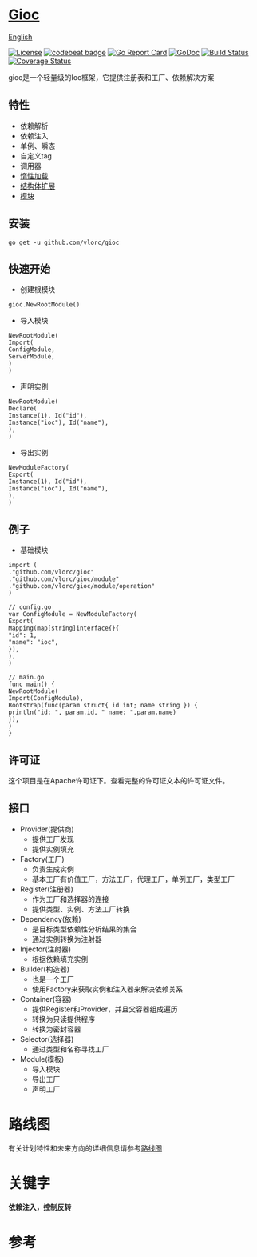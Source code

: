 # [Gioc](https://github.com/vlorc/gioc)

[English](https://github.com/vlorc/gioc/blob/master/README.md)

[![License](https://img.shields.io/:license-apache-blue.svg)](https://opensource.org/licenses/Apache-2.0)
[![codebeat badge](https://codebeat.co/badges/c41b426c-4121-4dc8-99c2-f1b60574be64)](https://codebeat.co/projects/github-com-vlorc-gioc-master)
[![Go Report Card](https://goreportcard.com/badge/github.com/vlorc/gioc)](https://goreportcard.com/report/github.com/vlorc/gioc)
[![GoDoc](https://godoc.org/github.com/vlorc/gioc?status.svg)](https://godoc.org/github.com/vlorc/gioc)
[![Build Status](https://travis-ci.org/vlorc/gioc.svg?branch=master)](https://travis-ci.org/vlorc/gioc?branch=master)
[![Coverage Status](https://coveralls.io/repos/github/vlorc/gioc/badge.svg?branch=master)](https://coveralls.io/github/vlorc/gioc?branch=master)

gioc是一个轻量级的Ioc框架，它提供注册表和工厂、依赖解决方案

## 特性

* 依赖解析
* 依赖注入
* 单例、瞬态
* 自定义tag
* 调用器
* [惰性加载](https://github.com/vlorc/gioc/blob/master/examples/lazy/main.go)
* [结构体扩展](https://github.com/vlorc/gioc/blob/master/examples/depend/main.go)
* [模块](https://github.com/vlorc/gioc/blob/master/examples/module/main.go)

## 安装

	go get -u github.com/vlorc/gioc

## 快速开始

* 创建根模块

```golang
gioc.NewRootModule()
```

* 导入模块

```golang
NewRootModule(
Import(
ConfigModule,
ServerModule,
)
)
```

* 声明实例

```golang
NewRootModule(
Declare(
Instance(1), Id("id"),
Instance("ioc"), Id("name"),
),
)
```

* 导出实例

```golang
NewModuleFactory(
Export(
Instance(1), Id("id"),
Instance("ioc"), Id("name"),
),
)
```

## 例子

* 基础模块

```golang
import (
."github.com/vlorc/gioc"
."github.com/vlorc/gioc/module"
."github.com/vlorc/gioc/module/operation"
)

// config.go
var ConfigModule = NewModuleFactory(
Export(
Mapping(map[string]interface{}{
"id": 1,
"name": "ioc",
}),
),
)

// main.go
func main() {
NewRootModule(
Import(ConfigModule),
Bootstrap(func(param struct{ id int; name string }) {
println("id: ", param.id, " name: ",param.name)
}),
)
}
```

## 许可证

这个项目是在Apache许可证下。查看完整的许可证文本的许可证文件。

## 接口

+ Provider(提供商)
    + 提供工厂发现
    + 提供实例填充
+ Factory(工厂)
    + 负责生成实例
    + 基本工厂有价值工厂，方法工厂，代理工厂，单例工厂，类型工厂
+ Register(注册器)
    + 作为工厂和选择器的连接
    + 提供类型、实例、方法工厂转换
+ Dependency(依赖)
    + 是目标类型依赖性分析结果的集合
    + 通过实例转换为注射器
+ Injector(注射器)
    + 根据依赖填充实例
+ Builder(构造器)
    + 也是一个工厂
    + 使用Factory来获取实例和注入器来解决依赖关系
+ Container(容器)
    + 提供Register和Provider，并且父容器组成遍历
    + 转换为只读提供程序
    + 转换为密封容器
+ Selector(选择器)
    + 通过类型和名称寻找工厂
+ Module(模板)
    + 导入模块
    + 导出工厂
    + 声明工厂

# 路线图

有关计划特性和未来方向的详细信息请参考[路线图](https://github.com/vlorc/gioc/blob/master/ROADMAP.md)

# 关键字

**依赖注入，控制反转**

# 参考
